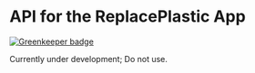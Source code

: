 # API for the ReplacePlastic App

[![Greenkeeper badge](https://badges.greenkeeper.io/Kueste-gegen-Plastik/replace-plastic-api.svg)](https://greenkeeper.io/)

Currently under development; Do not use.
